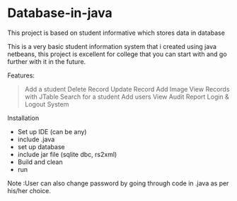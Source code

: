 # Database-in-java
This project is based on student informative which stores data in database

This is a very basic student information system that i created using java netbeans, this project is excellent for college that you can start with and go further with it in the future.

 Features:
  > Add a student
  > Delete Record
  > Update Record
  > Add Image
  > View Records with JTable
  > Search for a student
  > Add users
  > View Audit Report
  > Login & Logout System 


Installation 
 - Set up IDE (can be any)
 - include .java 
 - set up database 
 - include jar file (sqlite dbc, rs2xml)
 - Build and clean
 - run 
 
 Note :User can also change password by going through code in .java as per his/her choice.
